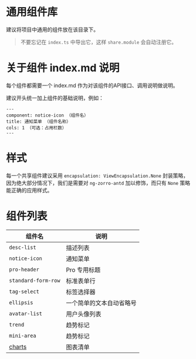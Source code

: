 # 通用组件库

建议将项目中通用的组件放在该目录下。

> 不要忘记在 `index.ts` 中导出它，这样 `share.module` 会自动注册它。

# 关于组件 index.md 说明

每个组件都需要一个 index.md 作为对该组件的API接口、调用说明做说明。

建议开头统一加上组件的基础说明，例如：

```
---
component: notice-icon （组件名）
title: 通知菜单 （组件名称）
cols: 1 （可选：占用栏数）
---
```

# 样式

每一个共享组件建议采用 `encapsulation: ViewEncapsulation.None` 封装策略，因为绝大部分情况下，我们是需要对 `ng-zorro-antd` 加以修饰，而只有 `None` 策略能正确的应用样式。

# 组件列表

组件名 | 说明
----|------
`desc-list` | 描述列表
`notice-icon` | 通知菜单
`pro-header` | Pro 专用标题
`standard-form-row` | 标准表单行
`tag-select` | 标签选择器
`ellipsis` | 一个简单的文本自动省略号
`avatar-list` | 用户头像列表
`trend` | 趋势标记
`mini-area` | 趋势标记
[charts](./charts/index.md) | 图表清单
